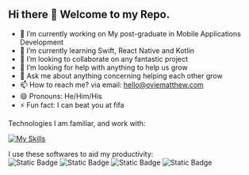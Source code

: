 ## Hi there 👋 Welcome to my Repo.

- 🔭 I’m currently working on My post-graduate in Mobile Applications Development
- 🌱 I’m currently learning Swift, React Native and Kotlin
- 👯 I’m looking to collaborate on any fantastic project
- 🤔 I’m looking for help with anything to help us grow
- 💬 Ask me about anything concerning helping each other grow
- 📫 How to reach me? via email: hello@oviematthew.com
- 😄 Pronouns: He/Him/His
- ⚡ Fun fact: I can beat you at fifa 


Technologies I am familiar, and work with: 

[![My Skills](https://skillicons.dev/icons?i=html,css,js,java,jquery,sqlite,firebase,swift,react,vercel,postman,docker,express)](https://skillicons.dev)


I use these softwares to aid my productivity: &nbsp;  
![Static Badge](https://img.shields.io/badge/Asana-F06A6A)
![Static Badge](https://img.shields.io/badge/Slack-FFFFFF)
![Static Badge](https://img.shields.io/badge/Notion-000000)
![Static Badge](https://img.shields.io/badge/Vs_Code-0175C5)







